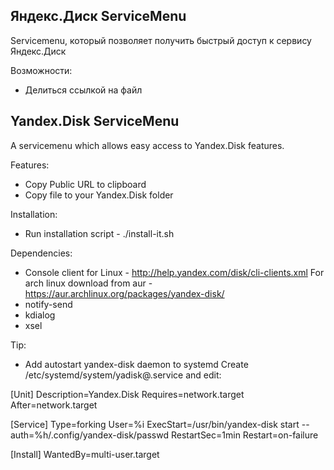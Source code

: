 Яндекс.Диск ServiceMenu 
-------------------------
Servicemenu, который позволяет получить быстрый доступ к сервису Яндекс.Диск

Возможности:
* Делиться ссылкой на файл


Yandex.Disk ServiceMenu
-----------------------
A servicemenu which allows easy access to Yandex.Disk features.

Features:
* Copy Public URL to clipboard
* Copy file to your Yandex.Disk folder

Installation:
* Run installation script - ./install-it.sh

Dependencies:
* Console client for Linux - http://help.yandex.com/disk/cli-clients.xml
  For arch linux download from aur - https://aur.archlinux.org/packages/yandex-disk/
* notify-send
* kdialog
* xsel

Tip:
* Add autostart yandex-disk daemon to systemd
Create /etc/systemd/system/yadisk@.service and edit:

[Unit]
Description=Yandex.Disk
Requires=network.target
After=network.target

[Service]
Type=forking
User=%i
ExecStart=/usr/bin/yandex-disk start --auth=%h/.config/yandex-disk/passwd
RestartSec=1min
Restart=on-failure

[Install]
WantedBy=multi-user.target
